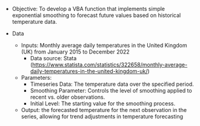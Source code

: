 - Objective: To develop a VBA function that implements simple exponential smoothing to forecast future values based on historical temperature data.

- Data
  - Inputs: Monthly average daily temperatures in the United Kingdom (UK) from January 2015 to December 2022
    - Data source: Stata (https://www.statista.com/statistics/322658/monthly-average-daily-temperatures-in-the-united-kingdom-uk/)
  - Parameters:
    - Timeseries Data: The temperature data over the specified period.
    - Smoothing Parameter: Controls the level of smoothing applied to recent vs. older observations.
    - Initial Level: The starting value for the smoothing process.
  - Output: the forecasted temperature for the next observation in the series, allowing for trend adjustments in temperature forecasting

